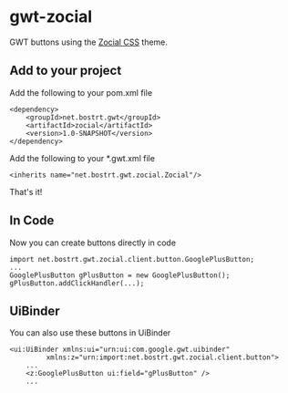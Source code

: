 gwt-zocial
==========

GWT buttons using the [Zocial CSS](http://zocial.smcllns.com) theme.

Add to your project
-------------------
Add the following to your pom.xml file

    <dependency>
        <groupId>net.bostrt.gwt</groupId>
        <artifactId>zocial</artifactId>
        <version>1.0-SNAPSHOT</version>
    </dependency>

Add the following to your *.gwt.xml file

    <inherits name="net.bostrt.gwt.zocial.Zocial"/>

That's it!

In Code
-------

Now you can create buttons directly in code

    import net.bostrt.gwt.zocial.client.button.GooglePlusButton;
    ...
    GooglePlusButton gPlusButton = new GooglePlusButton();
    gPlusButton.addClickHandler(...);
    
UiBinder
--------

You can also use these buttons in UiBinder 

    <ui:UiBinder xmlns:ui="urn:ui:com.google.gwt.uibinder"
             xmlns:z="urn:import:net.bostrt.gwt.zocial.client.button">
        ...
        <z:GooglePlusButton ui:field="gPlusButton" />
        ...

